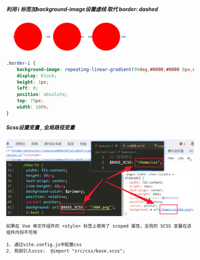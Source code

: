 <!--
 * @Description: 
 * @Date: 2023-09-20 21:54:02
 * @FilePath: \web-project\css\css效果.md
-->


##### 利用 **i** 标签加background-image设置虚线 取代 border: dashed
![Alt text](./mdimgs/i2023-09-20_22-11-52.png)
```css
.border-i {
    background-image: repeating-linear-gradient(90deg,#0000,#0000 8px,#ffca98cc 0,#ffca98cc 15px,#0000 0);
    display: block;
    height: 1px;
    left: 0;
    position: absolute;
    top: 75px;
    width: 100%;
}
```
##### Scss设置变量 , 全局路径变量
![Alt text](./mdimgs/base-scss.png)

```
如果在 Vue 单文件组件的 <style> 标签上使用了 scoped 属性，全局的 SCSS 变量在该组件内将不可用

1. 通过vite.config.js中配置css
2. 局部引入scss:  @import "src/css/base.scss";
```